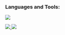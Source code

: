 
<h3 align="left">Languages and Tools:</h3>
<img src="https://skillicons.dev/icons?i=cpp,cs,html,css,bootstrap,js,dotnet,figma,git,github,java,mysql,supabase,netlify,react,postman,unity" />



<a href="https://github.com/victoriababala/github-stats-transparent">

![](https://raw.githubusercontent.com/victoriababala/github-stats-transparent/output/generated/overview.svg)
![](https://raw.githubusercontent.com/victoriababala/github-stats-transparent/output/generated/languages.svg)

</a>
